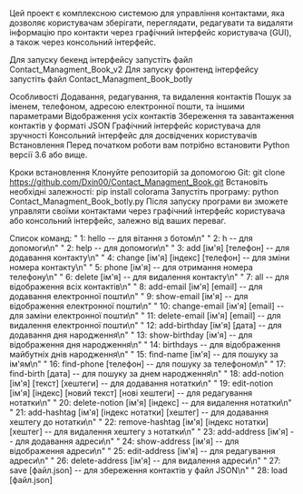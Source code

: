 Цей проект є комплексною системою для управління контактами, яка дозволяє користувачам зберігати, переглядати, редагувати та видаляти інформацію про контакти через графічний інтерфейс користувача (GUI), 
а також через консольний інтерфейс.

Для запуску бекенд інтерфейсу запустіть файл Contact_Managment_Book_v2
Для запуску фронтенд інтерфейсу запустіть файл Contact_Managment_Book_botly

Особливості
Додавання, редагування, та видалення контактів
Пошук за іменем, телефоном, адресою електронної пошти, та іншими параметрами
Відображення усіх контактів
Збереження та завантаження контактів у форматі JSON
Графічний інтерфейс користувача для зручності
Консольний інтерфейс для досвідчених користувачів
Встановлення
Перед початком роботи вам потрібно встановити Python версії 3.6 або вище.

Кроки встановлення
Клонуйте репозиторій за допомогою Git: git clone https://github.com/Dxin00/Contact_Managment_Book.git
Встановіть необхідні залежності: pip install colorama
Запустіть програму: python Contact_Managment_Book_botly.py
Після запуску програми ви зможете управляти своїми контактами через графічний інтерфейс користувача або консольний інтерфейс, залежно від ваших переваг.

Список команд:
            " 1: hello                                                           -- для вітання з ботом\n"
            " 2: h                                                               -- для допомоги\n"
            " 2: help                                                            -- для допомоги\n"
            " 3: add [ім'я] [телефон]                                            -- для додавання контакту\n"
            " 4: change [ім'я] [індекс] [телефон]                                -- для зміни номера контакту\n"
            " 5: phone [ім'я]                                                    -- для отримання номера телефону\n"
            " 6: delete [ім'я]                                                   -- для видалення контакту\n"
            " 7: all                                                             -- для відображення всіх контактів\n"
            " 8: add-email [ім'я] [email]                                        -- для додавання електронної пошти\n"
            " 9: show-email [ім'я]                                               -- для відображення електронної пошти\n"
            " 10: change-email [ім'я] [email]                                    -- для заміни електронної пошти\n"
            " 11: delete-email [ім'я] [email]                                    -- для видалення електронної пошти\n"
            " 12: add-birthday [ім'я] [дата]                                     -- для додавання дня народження\n"
            " 13: show-birthday [ім'я]                                           -- для відображення дня народження\n"
            " 14: birthdays                                                      -- для відображення майбутніх днів народження\n"
            " 15: find-name [ім'я]                                               -- для пошуку за ім'ям\n"
            " 16: find-phone [телефон]                                           -- для пошуку за телефоном\n"
            " 17: find-birth [дата]                                              -- для пошуку за днем народження\n"
            " 18: add-notion [ім'я] [текст] [хештеги]                            -- для додавання нотатки\n"
            " 19: edit-notion [ім'я] [індекс] [новий текст] [нові хештеги]       -- для редагування нотатки\n"
            " 20: delete-notion [ім'я] [індекс]                                  -- для видалення нотатки\n"
            " 21: add-hashtag [ім'я] [індекс нотатки] [хештег]                   -- для додавання хештегу до нотатки\n"
            " 22: remove-hashtag [ім'я] [індекс нотатки] [хештег]                -- для видалення хештегу з нотатки\n"
            " 23: add-address [ім'я]                                             -- для додавання адреси\n"
            " 24: show-address [ім'я]                                            -- для відображення адреси\n"
            " 25: edit-address [ім'я]                                            -- для редагування адреси\n"
            " 26: delete-address [ім'я]                                          -- для видалення адреси\n"
            " 27: save [файл.json]                                               -- для збереження контактів у файл JSON\n"
            " 28: load [файл.json]            
